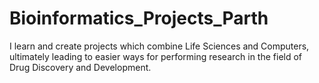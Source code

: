 # Bioinformatics_Projects_Parth

I learn and create projects which combine Life Sciences and Computers, ultimately leading to easier ways for performing research in the field of Drug Discovery and Development.
